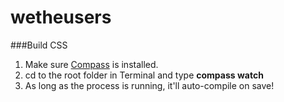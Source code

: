 wetheusers
==========

###Build CSS

1. Make sure [Compass](http://compass-style.org/) is installed.
2. cd to the root folder in Terminal and type **compass watch**
3. As long as the process is running, it'll auto-compile on save!